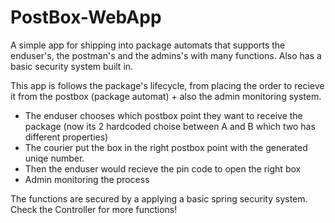 # PostBox-WebApp
 A simple app for shipping into package automats that supports the enduser's, the postman's and the admins's with many functions. Also has a basic security system built in.

This app is follows the package's lifecycle, from placing the order to recieve it from the postbox (package automat) + also the admin monitoring system.
+ The enduser chooses which postbox point they want to receive the package (now its 2 hardcoded choise between A and B which two has different properties)
+ The courier put the box in the right postbox point with the generated uniqe number.
+ Then the enduser would recieve the pin code to open the right box
+ Admin monitoring the process

The functions are secured by a applying a basic spring security system.
Check the Controller for more functions!
